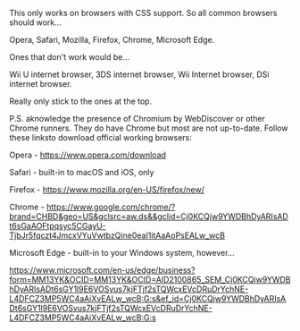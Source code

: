 This only works on browsers with CSS support. So all common browsers should work...

Opera,
Safari,
Mozilla,
Firefox,
Chrome,
Microsoft Edge.

Ones that don't work would be...

Wii U internet browser,
3DS internet browser,
Wii Internet browser,
DSi internet browser.

Really only stick to the ones at the top.

P.S. aknowledge the presence of Chromium by WebDiscover or other Chrome runners. They do have Chrome but most are not up-to-date.
Follow these linksto download official working browsers:

Opera - https://www.opera.com/download

Safari - built-in to macOS and iOS, only

Firefox - https://www.mozilla.org/en-US/firefox/new/

Chrome - https://www.google.com/chrome/?brand=CHBD&geo=US&gclsrc=aw.ds&&gclid=Cj0KCQjw9YWDBhDyARIsADt6sGaAOFtpqsyc5CGayU-TjbJr5fqczt4JmcxVYuVwtbzQine0eaI1itAaAoPsEALw_wcB

Microsoft Edge - built-in to your Windows system, however...

https://www.microsoft.com/en-us/edge/business?form=MM13YK&OCID=MM13YK&OCID=AID2100865_SEM_Cj0KCQjw9YWDBhDyARIsADt6sGY1l9E6VOSvus7kjFTjf2sTQWcxEVcDRuDrYchNE-L4DFCZ3MP5WC4aAiXvEALw_wcB:G:s&ef_id=Cj0KCQjw9YWDBhDyARIsADt6sGY1l9E6VOSvus7kjFTjf2sTQWcxEVcDRuDrYchNE-L4DFCZ3MP5WC4aAiXvEALw_wcB:G:s
